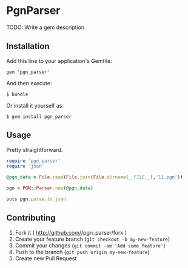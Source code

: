 # PgnParser

TODO: Write a gem description

## Installation

Add this line to your application's Gemfile:

    gem 'pgn_parser'

And then execute:

    $ bundle

Or install it yourself as:

    $ gem install pgn_parser

## Usage

Pretty straightforward.

```ruby
require 'pgn_parser'
require 'json'

@pgn_data = File.read(File.join(File.dirname(__FILE__),'11.pgn'))

pgn = PGN::Parser.new(@pgn_data)

puts pgn.parse.to_json
```

## Contributing

1. Fork it ( http://github.com/<my-github-username>/pgn_parser/fork )
2. Create your feature branch (`git checkout -b my-new-feature`)
3. Commit your changes (`git commit -am 'Add some feature'`)
4. Push to the branch (`git push origin my-new-feature`)
5. Create new Pull Request
